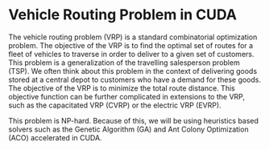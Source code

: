 # Vehicle Routing Problem in CUDA
The vehicle routing problem (VRP) is a standard combinatorial optimization problem. The objective of the VRP is to find the optimal set of routes for a fleet of vehicles to traverse in order to deliver to a given set of customers. This problem is a generalization of the travelling salesperson problem (TSP). We often think about this problem in the context of delivering goods stored at a central depot to customers who have a demand for these goods. The objective of the VRP is to minimize the total route distance. This objective function can be further complicated in extensions to the VRP, such as the capacitated VRP (CVRP) or the electric VRP (EVRP). 

This problem is NP-hard. Because of this, we will be using heuristics based solvers such as the Genetic Algorithm (GA) and Ant Colony Optimization (ACO) accelerated in CUDA.
